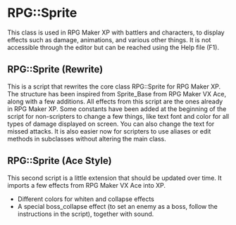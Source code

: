 # RPG::Sprite
This class is used in RPG Maker XP with battlers and characters, to display effects such as damage, animations, and various other things. It is not accessible through the editor but can be reached using the Help file (F1).


## RPG::Sprite (Rewrite)
This is a script that rewrites the core class RPG::Sprite for RPG Maker XP. The structure has been inspired from Sprite_Base from RPG Maker VX Ace, along with a few additions. All effects from this script are the ones already in RPG Maker XP.
Some constants have been added at the beginning of the script for non-scripters to change a few things, like text font and color for all types of damage displayed on screen. You can also change the text for missed attacks.
It is also easier now for scripters to use aliases or edit methods in subclasses without altering the main class.


## RPG::Sprite (Ace Style)
This second script is a little extension that should be updated over time. It imports a few effects from RPG Maker VX Ace into XP.
- Different colors for whiten and collapse effects
- A special boss_collapse effect (to set an enemy as a boss, follow the instructions in the script), together with sound.
